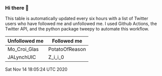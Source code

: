 ### Hi there 👋

This table is automatically updated every six hours with a list of Twitter users who have followed me and unfollowed me. I used Github Actions, the Twitter API, and the python package tweepy to automate this workflow.

| Unfollowed me |  Followed me |
| --- | --- |
|Mo_Croi_Glas|PotatoOfReason|
|JALynchUIC|Z_i_i_0|
Sat Nov 14 18:05:24 UTC 2020
